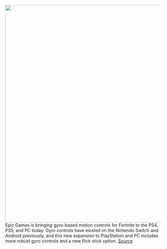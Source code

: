 <img src='https://cdn.vox-cdn.com/thumbor/SrdGm_gYiGIH7r8XeYYzhk9SKOc=/0x0:1920x1080/1200x800/filters:focal(807x387:1113x693)/cdn.vox-cdn.com/uploads/chorus_image/image/70510577/fortnite_gyro_controls_1920x1080_b1886a26ee0c.0.jpg' width='700px' /><br/>
Epic Games is bringing gyro-based motion controls for Fortnite to the PS4, PS5, and PC today. Gyro controls have existed on the Nintendo Switch and Android previously, and this new expansion to PlayStation and PC includes more robust gyro controls and a new flick stick option.
<a href='https://www.theverge.com/22934611/fortnite-gyro-controls-flick-stick-ps4-ps5-pc-support'> Source <a/>